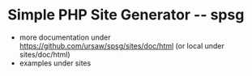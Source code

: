#   Simple PHP Site Generator  -- spsg
* more documentation under https://github.com/ursaw/spsg/sites/doc/html  (or local under sites/doc/html)
* examples under sites

